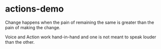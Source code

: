 # actions-demo

Change happens when the pain of remaining the same is greater than the pain of making the change.

Voice and Action work hand-in-hand and one is not meant to speak louder than the other.